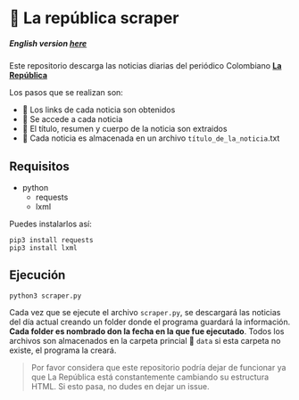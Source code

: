 # 📰 La república scraper

##### English version [here](https://github.com/margarcuae/la-republica-scraper)

Este repositorio descarga las noticias diarias del periódico Colombiano [**La República**](https://www.larepublica.co/)

Los pasos que se realizan son:

- 🔗 Los links de cada noticia son obtenidos
- 📰 Se accede a cada noticia
- 🧾 El título, resumen y cuerpo de la noticia son extraidos
- 📂 Cada noticia es almacenada en un archivo `título_de_la_noticia`.txt


## Requisitos
- python
  - requests
  - lxml

Puedes instalarlos así:

```
pip3 install requests
pip3 install lxml
```

## Ejecución
```
python3 scraper.py
```

Cada vez que se ejecute el archivo `scraper.py`, se descargará las noticias del día actual creando un folder donde el programa guardará la información. **Cada folder es nombrado don la fecha en la que fue ejecutado**. Todos los archivos son almacenados en la carpeta princial 📂 `data` si esta carpeta no existe, el programa la creará.  


> Por favor considera que este repositorio podría dejar de funcionar ya que La República está constantemente cambiando su estructura HTML. Si esto pasa, no dudes en dejar un issue. 